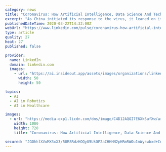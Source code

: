 ```yaml
---
category: news
title: "Coronavirus: How Artificial Intelligence, Data Science And Technology Is Used To Fight The Pandemic"
excerpt: "As China initiated its response to the virus, it leaned on its strong technology sector and specifically artificial intelligence (AI), data science, and technology to track and fight the pandemic while tech leaders, including Alibaba, Baidu, Huawei and more accelerated their company's healthcare initiatives. As a result, tech startups are ..."
publishedDateTime: 2020-03-22T14:32:00Z
webUrl: "https://www.linkedin.com/pulse/coronavirus-how-artificial-intelligence-data-science-technology-marr"
type: article
quality: 27
heat: 27
published: false

provider:
  name: LinkedIn
  domain: linkedin.com
  images:
    - url: "https://ai.insideout.app/assets/images/organizations/linkedin.com-50x50.jpg"
      width: 50
      height: 50

topics:
  - AI
  - AI in Robotics
  - AI in Healthcare

images:
  - url: "https://media-exp1.licdn.com/dms/image/C4D12AQGI7E6XkSufXw/article-cover_image-shrink_720_1280/0?e=1590624000&v=beta&t=4ZclG887e2SUTWMm7KUI729sJ_-LaKj7AiR8cQNtWbs"
    width: 1080
    height: 720
    title: "Coronavirus: How Artificial Intelligence, Data Science And Technology Is Used To Fight The Pandemic"

secured: "JGOhhlXVuMX3xX3/58R8RdzHOQyU5UkOF2aCHHHN2pHRmRWOu1mWyswbxd+CuEempM/uwgDcMLAOXRLCLVlSavIILd+wXXGc0xUq9ayiQAr5xl/UlT2ez1CzjaCHEH475qTkXzmtLNMAqI/HoYU8DwNJGxxatA3usV1qBhp5MH7ACs5/2FrLW2jDKpx4/5AF60Igj2XP0A8x3V08Z3CCkB3wUjxooOvczmX6d/yXiknts9P8W1rQEDCPNgpYv5+WfPKZ5WWc/oCXHs0KXzfnrLh7tz8rwv52RFF/g3zWtFeQDfW57fqsRlpqK5Dhyiz+;nIROP+9eSfJq2O8k651Orw=="
---
```


